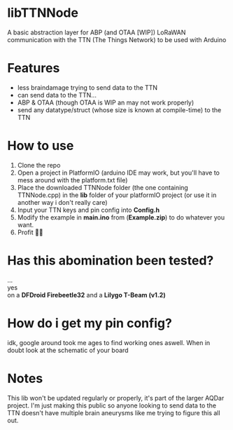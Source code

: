 # libTTNNode
A basic abstraction layer for ABP (and OTAA [WIP]) LoRaWAN communication with the TTN (The Things Network) to be used with Arduino

# Features
* less braindamage trying to send data to the TTN
* can send data to the TTN...
* ABP & OTAA (though OTAA is WIP an may not work properly)
* send any datatype/struct (whose size is known at compile-time) to the TTN

# How to use
1. Clone the repo
2. Open a project in PlatformIO (arduino IDE may work, but you'll have to mess around with the platform.txt file)
3. Place the downloaded TTNNode folder (the one containing TTNNode.cpp) in the **lib** folder of your platformIO project (or use it in another way i don't really care)
4. Input your TTN keys and pin config into **Config.h**
5. Modify the example in **main.ino** from (**Example.zip**) to do whatever you want.
6. Profit 🥳🥳

# Has this abomination been tested?
...</br>
yes</br>
on a **DFDroid Firebeetle32** and a **Lilygo T-Beam (v1.2)**

# How do i get my pin config?
idk, google around took me ages to find working ones aswell. When in doubt look at the schematic of your board

# Notes
This lib won't be updated regularly or properly, it's part of the larger AQDar project. I'm just making this public so anyone looking to send data to the TTN doesn't have multiple brain aneurysms like me trying to figure this all out.